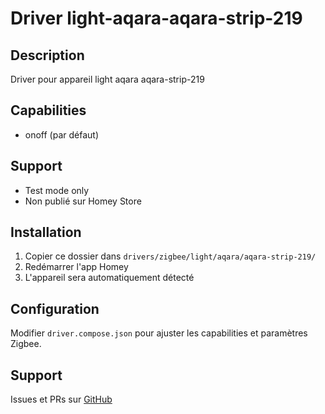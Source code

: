 # Driver light-aqara-aqara-strip-219

## Description
Driver pour appareil light aqara aqara-strip-219

## Capabilities
- onoff (par défaut)

## Support
- Test mode only
- Non publié sur Homey Store

## Installation
1. Copier ce dossier dans `drivers/zigbee/light/aqara/aqara-strip-219/`
2. Redémarrer l'app Homey
3. L'appareil sera automatiquement détecté

## Configuration
Modifier `driver.compose.json` pour ajuster les capabilities et paramètres Zigbee.

## Support
Issues et PRs sur [GitHub](https://github.com/dlnraja/com.tuya.zigbee)
